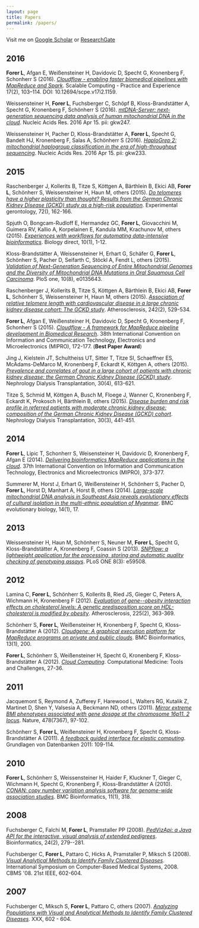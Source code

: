```yaml
---
layout: page
title: Papers
permalink: /papers/
---
```


Visit me on [Google Scholar](http://scholar.google.at/citations?user=9m0ch2QAAAAJ&hl=de) or [ResearchGate](https://www.researchgate.net/profile/Lukas_Forer)

## 2016

**Forer L**, Afgan E, Weißensteiner H, Davidovic D, Specht G, Kronenberg F, Schonherr S (2016). *[Cloudflow - enabling faster biomedical pipelines with MapReduce and Spark](http://www.scpe.org/index.php/scpe/article/view/1159/472)*.  Scalable Computing - Practice and Experience 17(2), 103–114. DOI: 10.12694/scpe.v17i2.1159.

Weissensteiner H, **Forer L**, Fuchsberger C, Schöpf B, Kloss-Brandstätter A, Specht G, Kronenberg F, Schönherr S (2016). *[mtDNA-Server: next-generation sequencing data analysis of human mitochondrial DNA in the cloud](http://nar.oxfordjournals.org/content/early/2016/04/15/nar.gkw247.long)*. Nucleic Acids Res. 2016 Apr 15. pii: gkw247. 

Weissensteiner H, Pacher D, Kloss-Brandstätter A, **Forer L**, Specht G, Bandelt HJ, Kronenberg F, Salas A, Schönherr S (2016).
*[HaploGrep 2: mitochondrial haplogroup classification in the era of high-throughput sequencing](http://nar.oxfordjournals.org/content/early/2016/04/15/nar.gkw233.long)*. Nucleic Acids Res. 2016 Apr 15. pii: gkw233.


## 2015

Raschenberger J, Kollerits B, Titze S, Köttgen A, Bärthlein B, Ekici AB, **Forer L**, Schönherr S, Weissensteiner H, Haun M, others (2015). *[Do telomeres have a higher plasticity than thought? Results from the German Chronic Kidney Disease (GCKD) study as a high-risk population](http://www.ncbi.nlm.nih.gov/pubmed/26423240)*. Experimental gerontology, 72(), 162-166.

Spjuth O, Bongcam-Rudloff E, Hermandez GC, **Forer L**, Giovacchini M, Guimera RV, Kallio A, Korpelainen E, Kandula MM, Krachunov M, others (2015). *[Experiences with workflows for automating data-intensive bioinformatics](http://www.ncbi.nlm.nih.gov/pmc/articles/PMC4539931/)*. Biology direct, 10(1), 1-12.

Kloss-Brandstätter A, Weissensteiner H, Erhart G, Schäfer G, **Forer L**, Schönherr S, Pacher D, Seifarth C, Stöckl A, Fendt L, others (2015). *[Validation of Next-Generation Sequencing of Entire Mitochondrial Genomes and the Diversity of Mitochondrial DNA Mutations in Oral Squamous Cell Carcinoma](http://journals.plos.org/plosone/article?id=10.1371/journal.pone.0135643)*. PloS one, 10(8), e0135643.

Raschenberger J, Kollerits B, Titze S, Köttgen A, Bärthlein B, Ekici AB, **Forer L**, Schönherr S, Weissensteiner H, Haun M, others (2015). *[Association of relative telomere length with cardiovascular disease in a large chronic kidney disease cohort: The GCKD study](http://www.ncbi.nlm.nih.gov/pubmed/26302167
)*. Atherosclerosis, 242(2), 529-534.

**Forer L**, Afgan E, Weißensteiner H, Davidovic D, Specht G, Kronenberg F, Schonherr S (2015). *[Cloudflow - A framework for MapReduce pipeline development in Biomedical Research](http://docs.mipro-proceedings.com/dcvis/DCVIS_01_3145.pdf)*. 38th International Convention on Information and Communication Technology, Electronics and Microelectronics (MIPRO), 172-177. (**Best Paper Award**)

Jing J, Kielstein JT, Schultheiss UT, Sitter T, Titze SI, Schaeffner ES, McAdams-DeMarco M, Kronenberg F, Eckardt K, Köttgen A, others (2015). *[Prevalence and correlates of gout in a large cohort of patients with chronic kidney disease: the German Chronic Kidney Disease (GCKD) study](http://www.ncbi.nlm.nih.gov/pubmed/25395390)*. Nephrology Dialysis Transplantation, 30(4), 613-621.

Titze S, Schmid M, Köttgen A, Busch M, Floege J, Wanner C, Kronenberg F, Eckardt K, Prokosch H, Bärthlein B, others (2015). *[Disease burden and risk profile in referred patients with moderate chronic kidney disease: composition of the German Chronic Kidney Disease (GCKD) cohort](http://ndt.oxfordjournals.org/content/early/2014/09/30/ndt.gfu294.full)*. Nephrology Dialysis Transplantation, 30(3), 441-451.

## 2014

**Forer L**, Lipic T, Schonherr S, Weisensteiner H, Davidovic D, Kronenberg F, Afgan E (2014). *[Delivering bioinformatics MapReduce applications in the cloud](http://dx.doi.org/10.1109/MIPRO.2014.6859593)*. 37th International Convention on Information and Communication Technology, Electronics and Microelectronics (MIPRO), 373-377.

Summerer M, Horst J, Erhart G, Weißensteiner H, Schönherr S, Pacher D, **Forer L**, Horst D, Manhart A, Horst B, others (2014). *[Large-scale mitochondrial DNA analysis in Southeast Asia reveals evolutionary effects of cultural isolation in the multi-ethnic population of Myanmar](http://bmcevolbiol.biomedcentral.com/articles/10.1186/1471-2148-14-17)*. BMC evolutionary biology, 14(1), 17.

## 2013

Weissensteiner H, Haun M, Schönherr S, Neuner M, **Forer L**, Specht G, Kloss-Brandstätter A, Kronenberg F, Coassin S (2013). *[SNPflow: a lightweight application for the processing, storing and automatic quality checking of genotyping assays](http://journals.plos.org/plosone/article?id=10.1371/journal.pone.0059508)*. PLoS ONE 8(3): e59508.

## 2012

Lamina C, **Forer L**, Schönherr S, Kollerits B, Ried JS, Gieger C, Peters A, Wichmann H, Kronenberg F (2012). *[Evaluation of gene--obesity interaction effects on cholesterol levels: A genetic predisposition score on HDL-cholesterol is modified by obesity](http://www.ncbi.nlm.nih.gov/pubmed/23058813
)*. Atherosclerosis, 225(2), 363-369.

Schönherr S, **Forer L**, Weißensteiner H, Kronenberg F, Specht G, Kloss-Brandstätter A (2012). *[Cloudgene: A graphical execution platform for MapReduce programs on private and public clouds](http://bmcbioinformatics.biomedcentral.com/articles/10.1186/1471-2105-13-200)*. BMC Bioinformatics, 13(1), 200.

**Forer L**, Schönherr S, Weißensteiner H, Specht G, Kronenberg F, Kloss-Brandstätter A (2012). *[Cloud Computing](http://www.springer.com/us/book/9783709109465)*. Computational Medicine: Tools and Challenges, 27-36.

## 2011

Jacquemont S, Reymond A, Zufferey F, Harewood L, Walters RG, Kutalik Z, Martinet D, Shen Y, Valsesia A, Beckmann ND, others (2011). *[Mirror extreme BMI phenotypes associated with gene dosage at the chromosome 16p11. 2 locus](http://www.ncbi.nlm.nih.gov/pubmed/21881559)*. Nature, 478(7367), 97-102.

Schönherr S, **Forer L**, Weißensteiner H, Kronenberg F, Specht G, Kloss-Brandstätter A (2011). *[A feedback guided interface for elastic computing](http://ceur-ws.org/Vol-733/paper_schoenherr.pdf
)*. Grundlagen von Datenbanken 2011: 109-114.

## 2010

**Forer L**, Schönherr S, Weissensteiner H, Haider F, Kluckner T, Gieger C, Wichmann H, Specht G, Kronenberg F, Kloss-Brandstätter A (2010). *[CONAN: copy number variation analysis software for genome-wide association studies](http://bmcbioinformatics.biomedcentral.com/articles/10.1186/1471-2105-11-318)*. BMC Bioinformatics, 11(1), 318.

## 2008

Fuchsberger C, Falchi M, **Forer L**, Pramstaller PP (2008). *[PedVizApi: a Java API for the interactive, visual analysis of extended pedigrees](http://www.ncbi.nlm.nih.gov/pubmed/18033791)*. Bioinformatics, 24(2), 279--281.

Fuchsberger C, **Forer L**, Pattaro C, Hicks A, Pramstaller P, Miksch S (2008). *[Visual Analytical Methods to Identify Family Clustered Diseases](http://dx.doi.org/doi:10.1109/CBMS.2008.60)*. International Symposium on Computer-Based Medical Systems, 2008. CBMS '08. 21st IEEE, 602-604.

## 2007

Fuchsberger C, Miksch S, **Forer L**, Pattaro C, others (2007). *[Analyzing Populations with Visual and Analytical Methods to Identify Family Clustered Diseases](http://www.cvast.tuwien.ac.at/sites/default/files/publications/PDF/2007/medinfo_2007/fuchsberger_va/final/fuchsberger_2007_va.pdf)*.  XXX, 602 - 604.

